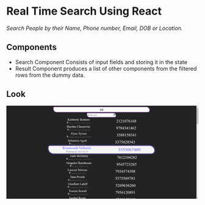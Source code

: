 # Real Time Search Using React

_Search People by their Name, Phone number, Email, DOB or Location._

## Components

- Search Component Consists of input fields and storing it in the state
- Result Component produces a list of other components from the filtered rows from the dummy data.

## Look

 <img title="DEMO" src="img/demo.png" >
